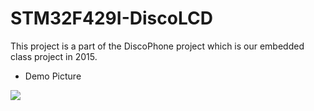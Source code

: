 STM32F429I-DiscoLCD
===================
This project is a part of the DiscoPhone project which is our embedded class project in 2015.

* Demo Picture
<img src="https://scontent-tpe1-1.xx.fbcdn.net/hphotos-xaf1/v/t35.0-12/12631257_1101129166574017_378544253_o.jpg?oh=c3224691e2024bed1139b07df0f7a071&oe=56A715CC" />
